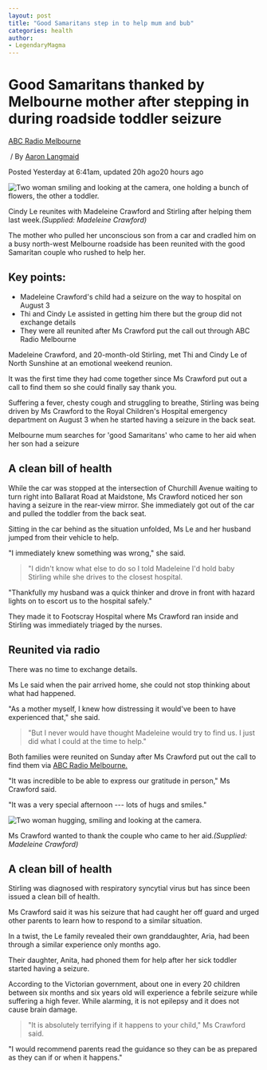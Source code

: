 ```yaml
---
layout: post
title: "Good Samaritans step in to help mum and bub"
categories: health
author:
- LegendaryMagma
---
```


Good Samaritans thanked by Melbourne mother after stepping in during roadside toddler seizure
=============================================================================================

[ABC Radio Melbourne](https://www.abc.net.au/melbourne)

 / By [Aaron Langmaid](https://www.abc.net.au/radionational/programs/breakfast/aaron-langmaid/3169700)

Posted Yesterday at 6:41am, updated 20h ago20 hours ago

![Two woman smiling and looking at the camera, one holding a bunch of flowers, the other a toddler.](https://live-production.wcms.abc-cdn.net.au/9a51aad4d1e903f46b0e989984ab0ba0?impolicy=wcms_crop_resize&cropH=750&cropW=1125&xPos=0&yPos=323&width=862&height=575)

Cindy Le reunites with Madeleine Crawford and Stirling after helping them last week.*(Supplied: Madeleine Crawford)*

The mother who pulled her unconscious son from a car and cradled him on a busy north-west Melbourne roadside has been reunited with the good Samaritan couple who rushed to help her.

Key points:
-----------

-   Madeleine Crawford's child had a seizure on the way to hospital on August 3
-   Thi and Cindy Le assisted in getting him there but the group did not exchange details
-   They were all reunited after Ms Crawford put the call out through ABC Radio Melbourne

Madeleine Crawford, and 20-month-old Stirling, met Thi and Cindy Le of North Sunshine at an emotional weekend reunion.

It was the first time they had come together since Ms Crawford put out a call to find them so she could finally say thank you.

Suffering a fever, chesty cough and struggling to breathe, Stirling was being driven by Ms Crawford to the Royal Children's Hospital emergency department on August 3 when he started having a seizure in the back seat.

Melbourne mum searches for 'good Samaritans' who came to her aid when her son had a seizure

A clean bill of health
----------------------

While the car was stopped at the intersection of Churchill Avenue waiting to turn right into Ballarat Road at Maidstone, Ms Crawford noticed her son having a seizure in the rear-view mirror. She immediately got out of the car and pulled the toddler from the back seat.

Sitting in the car behind as the situation unfolded, Ms Le and her husband jumped from their vehicle to help.

"I immediately knew something was wrong," she said.

> "I didn't know what else to do so I told Madeleine I'd hold baby Stirling while she drives to the closest hospital.

"Thankfully my husband was a quick thinker and drove in front with hazard lights on to escort us to the hospital safely."

They made it to Footscray Hospital where Ms Crawford ran inside and Stirling was immediately triaged by the nurses.

Reunited via radio
------------------

There was no time to exchange details.

Ms Le said when the pair arrived home, she could not stop thinking about what had happened.

"As a mother myself, I knew how distressing it would've been to have experienced that," she said.

> "But I never would have thought Madeleine would try to find us. I just did what I could at the time to help."

Both families were reunited on Sunday after Ms Crawford put out the call to find them via [ABC Radio Melbourne.](https://www.abc.net.au/melbourne)

"It was incredible to be able to express our gratitude in person," Ms Crawford said.

"It was a very special afternoon --- lots of hugs and smiles."

![Two woman hugging, smiling and looking at the camera.](https://live-production.wcms.abc-cdn.net.au/74a9c088271e0e675d48bff8ae48777d?impolicy=wcms_crop_resize&cropH=673&cropW=1009&xPos=0&yPos=18&width=862&height=575)

Ms Crawford wanted to thank the couple who came to her aid.*(Supplied: Madeleine Crawford)*

A clean bill of health
----------------------

Stirling was diagnosed with respiratory syncytial virus but has since been issued a clean bill of health.

Ms Crawford said it was his seizure that had caught her off guard and urged other parents to learn how to respond to a similar situation.

In a twist, the Le family revealed their own granddaughter, Aria, had been through a similar experience only months ago.

Their daughter, Anita, had phoned them for help after her sick toddler started having a seizure.

According to the Victorian government, about one in every 20 children between six months and six years old will experience a febrile seizure while suffering a high fever. While alarming, it is not epilepsy and it does not cause brain damage. 

> "It is absolutely terrifying if it happens to your child," Ms Crawford said.

"I would recommend parents read the guidance so they can be as prepared as they can if or when it happens."



